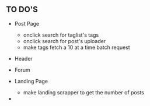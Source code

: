 ## TO DO'S
+ Post Page
  + onclick search for taglist's tags
  + onclick search for post's uploader
  + make tags fetch a 10 at a time batch request

+ Header

+ Forum

+ Landing Page
  + make landing scrapper to get the number of posts

+ 